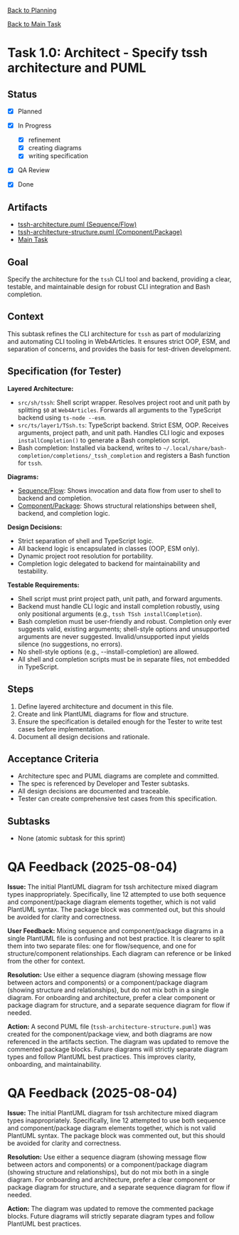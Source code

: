 [Back to Planning](./planning.md)


[Back to Main Task](./task-1-tssh-wrapper.md)


# Task 1.0: Architect - Specify tssh architecture and PUML

## Status
- [x] Planned
- [x] In Progress
  - [x] refinement
  - [x] creating diagrams
  - [x] writing specification
- [x] QA Review
- [x] Done


## Artifacts
- [tssh-architecture.puml (Sequence/Flow)](../../../../docs/puml/tssh-architecture.puml)
- [tssh-architecture-structure.puml (Component/Package)](../../../../docs/puml/tssh-architecture-structure.puml)
- [Main Task](./task-1-tssh-wrapper.md)


## Goal
Specify the architecture for the `tssh` CLI tool and backend, providing a clear, testable, and maintainable design for robust CLI integration and Bash completion.

## Context
This subtask refines the CLI architecture for `tssh` as part of modularizing and automating CLI tooling in Web4Articles. It ensures strict OOP, ESM, and separation of concerns, and provides the basis for test-driven development.

## Specification (for Tester)
**Layered Architecture:**
- `src/sh/tssh`: Shell script wrapper. Resolves project root and unit path by splitting `$0` at `Web4Articles`. Forwards all arguments to the TypeScript backend using `ts-node --esm`.
- `src/ts/layer1/TSsh.ts`: TypeScript backend. Strict ESM, OOP. Receives arguments, project path, and unit path. Handles CLI logic and exposes `installCompletion()` to generate a Bash completion script.
- Bash completion: Installed via backend, writes to `~/.local/share/bash-completion/completions/_tssh_completion` and registers a Bash function for `tssh`.

**Diagrams:**
- [Sequence/Flow](../../../../docs/puml/tssh-architecture.puml): Shows invocation and data flow from user to shell to backend and completion.
- [Component/Package](../../../../docs/puml/tssh-architecture-structure.puml): Shows structural relationships between shell, backend, and completion logic.

**Design Decisions:**
- Strict separation of shell and TypeScript logic.
- All backend logic is encapsulated in classes (OOP, ESM only).
- Dynamic project root resolution for portability.
- Completion logic delegated to backend for maintainability and testability.

**Testable Requirements:**
- Shell script must print project path, unit path, and forward arguments.
- Backend must handle CLI logic and install completion robustly, using only positional arguments (e.g., `tssh TSsh installCompletion`).
- Bash completion must be user-friendly and robust. Completion only ever suggests valid, existing arguments; shell-style options and unsupported arguments are never suggested. Invalid/unsupported input yields silence (no suggestions, no errors).
- No shell-style options (e.g., --install-completion) are allowed.
- All shell and completion scripts must be in separate files, not embedded in TypeScript.

## Steps
1. Define layered architecture and document in this file.
2. Create and link PlantUML diagrams for flow and structure.
3. Ensure the specification is detailed enough for the Tester to write test cases before implementation.
4. Document all design decisions and rationale.

## Acceptance Criteria
- Architecture spec and PUML diagrams are complete and committed.
- The spec is referenced by Developer and Tester subtasks.
- All design decisions are documented and traceable.
- Tester can create comprehensive test cases from this specification.

## Subtasks
- None (atomic subtask for this sprint)

# QA Feedback (2025-08-04)

**Issue:**
The initial PlantUML diagram for tssh architecture mixed diagram types inappropriately. Specifically, line 12 attempted to use both sequence and component/package diagram elements together, which is not valid PlantUML syntax. The package block was commented out, but this should be avoided for clarity and correctness.

**User Feedback:**
Mixing sequence and component/package diagrams in a single PlantUML file is confusing and not best practice. It is clearer to split them into two separate files: one for flow/sequence, and one for structure/component relationships. Each diagram can reference or be linked from the other for context.

**Resolution:**
Use either a sequence diagram (showing message flow between actors and components) or a component/package diagram (showing structure and relationships), but do not mix both in a single diagram. For onboarding and architecture, prefer a clear component or package diagram for structure, and a separate sequence diagram for flow if needed.

**Action:**
A second PUML file (`tssh-architecture-structure.puml`) was created for the component/package view, and both diagrams are now referenced in the artifacts section. The diagram was updated to remove the commented package blocks. Future diagrams will strictly separate diagram types and follow PlantUML best practices. This improves clarity, onboarding, and maintainability.
# QA Feedback (2025-08-04)

**Issue:**
The initial PlantUML diagram for tssh architecture mixed diagram types inappropriately. Specifically, line 12 attempted to use both sequence and component/package diagram elements together, which is not valid PlantUML syntax. The package block was commented out, but this should be avoided for clarity and correctness.

**Resolution:**
Use either a sequence diagram (showing message flow between actors and components) or a component/package diagram (showing structure and relationships), but do not mix both in a single diagram. For onboarding and architecture, prefer a clear component or package diagram for structure, and a separate sequence diagram for flow if needed.

**Action:**
The diagram was updated to remove the commented package blocks. Future diagrams will strictly separate diagram types and follow PlantUML best practices.

